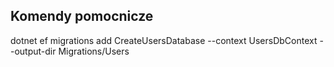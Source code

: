 ﻿## Komendy pomocnicze
dotnet ef migrations add CreateUsersDatabase --context UsersDbContext --output-dir Migrations/Users